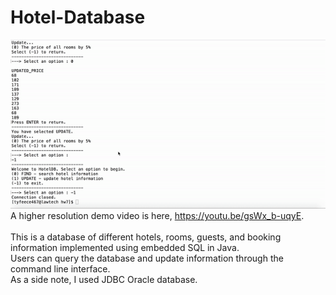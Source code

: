 # Hotel-Database
![](databasehw7.gif) \
A higher resolution demo video is here, https://youtu.be/gsWx_b-uqyE. \
\
This is a database of different hotels, rooms, guests, and booking information implemented using embedded SQL in Java. \
Users can query the database and update information through the command line interface. \
As a side note, I used JDBC Oracle database.
